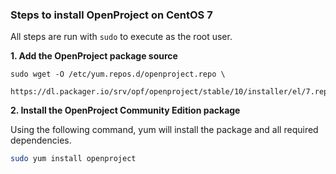 ### Steps to install OpenProject on CentOS 7

All steps are run with `sudo` to execute as the root user.

**1. Add the OpenProject package source**

```
sudo wget -O /etc/yum.repos.d/openproject.repo \
  https://dl.packager.io/srv/opf/openproject/stable/10/installer/el/7.repo
```

**2. Install the OpenProject Community Edition package**

Using the following command, yum will install the package and all required dependencies.

```bash
sudo yum install openproject
```
